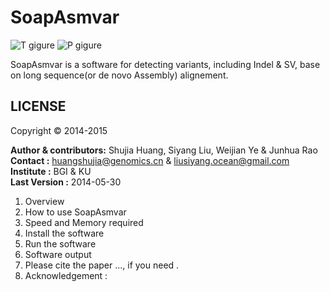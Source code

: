 SoapAsmvar
==========
![T gigure](http://img01.36krcnd.com/thumbs/w_720/h_480/wp-content/uploads/2011/11/github-profile1.png)
![P gigure](http://h.hiphotos.baidu.com/image/w%3D310/sign=618e3b7948ed2e73fce9802db703a16d/42166d224f4a20a411d7e83a92529822730ed006.jpg)

SoapAsmvar is a software for detecting variants, including Indel & SV, base on long sequence(or de novo Assembly) alignement.

LICENSE 
--------
Copyright &copy; 2014-2015

__Author & contributors:__ Shujia Huang, Siyang Liu, Weijian Ye & Junhua Rao   <br/>
__Contact              :__ huangshujia@genomics.cn & liusiyang.ocean@gmail.com <br/>
__Institute            :__ BGI & KU                                            <br/>
__Last Version         :__ 2014-05-30                                          <br/>

1. Overview
2. How to use SoapAsmvar
3. Speed and Memory required
4. Install the software
5. Run the software
6. Software output 
7. Please cite the paper ..., if you need .
8. Acknowledgement :

